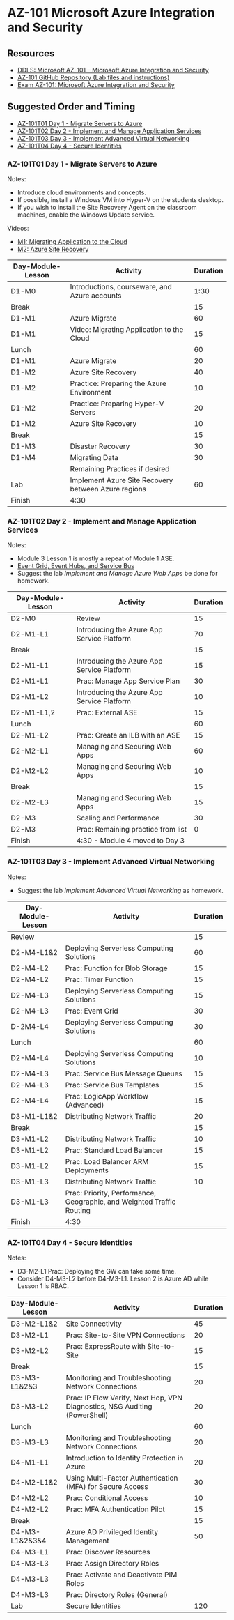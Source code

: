 # AZ-101 Microsoft Azure Integration and Security

## Resources

* [DDLS: Microsoft AZ-101 – Microsoft Azure Integration and Security](https://www.ddls.com.au/courses/microsoft/azure/microsoft-az-101-azure-integration-and-security/)
* [AZ-101 GitHub Repository (Lab files and instructions)](https://github.com/MicrosoftLearning/AZ-101-MicrosoftAzureIntegrationandSecurity)
* [Exam AZ-101: Microsoft Azure Integration and Security](https://www.microsoft.com/en-us/learning/exam-az-101.aspx)

## Suggested Order and Timing

* [AZ-101T01 Day 1 - Migrate Servers to Azure](#day1)
* [AZ-101T02 Day 2 - Implement and Manage Application Services](#day2)
* [AZ-101T03 Day 3 - Implement Advanced Virtual Networking](#day3)
* [AZ-101T04 Day 4 - Secure Identities](#day4)

<a id="day1"></a>
### AZ-101T01 Day 1 - Migrate Servers to Azure

Notes:

* Introduce cloud environments and concepts.
* If possible, install a Windows VM into Hyper-V on the students desktop.
* If you wish to install the Site Recovery Agent on the classroom machines, enable the Windows Update service.

Videos:

* [M1: Migrating Application to the Cloud](https://www.youtube.com/watch?v=qtRwJUhniAg)
* [M2: Azure Site Recovery](https://channel9.msdn.com/Shows/Azure-Friday/Azure-Site-Recovery/player)

|Day-Module-Lesson|Activity|Duration|
|-|-|-|
|D1-M0|Introductions, courseware, and Azure accounts|1:30|
|Break||15|
|D1-M1|Azure Migrate|60|
|D1-M1|Video: Migrating Application to the Cloud|15|
|Lunch||60|
|D1-M1|Azure Migrate|20|
|D1-M2|Azure Site Recovery|40|
|D1-M2|Practice: Preparing the Azure Environment|10|
|D1-M2|Practice: Preparing Hyper-V Servers|20|
|D1-M2|Azure Site Recovery|10|
|Break||15|
|D1-M3|Disaster Recovery|30|
|D1-M4|Migrating Data|30|
||Remaining Practices if desired||
|Lab|Implement Azure Site Recovery between Azure regions|60|
|Finish|4:30||

<a id="day2"></a>
### AZ-101T02 Day 2 - Implement and Manage Application Services

Notes:

* Module 3 Lesson 1 is mostly a repeat of Module 1 ASE.
* [Event Grid, Event Hubs, and Service Bus](https://docs.microsoft.com/en-us/azure/event-grid/compare-messaging-services)
* Suggest the lab _Implement and Manage Azure Web Apps_ be done for homework.


|Day-Module-Lesson|Activity|Duration|
|-|-|-|
|D2-M0|Review|15|
|D2-M1-L1|Introducing the Azure App Service Platform|70|
|Break||15|
|D2-M1-L1|Introducing the Azure App Service Platform|15|
|D2-M1-L1|Prac: Manage App Service Plan|30|
|D2-M1-L2|Introducing the Azure App Service Platform|10|
|D2-M1-L1,2|Prac: External ASE|15|
|Lunch||60|
|D2-M1-L2|Prac: Create an ILB with an ASE|15|
|D2-M2-L1|Managing and Securing Web Apps|60|
|D2-M2-L2|Managing and Securing Web Apps|10|
|Break||15|
|D2-M2-L3|Managing and Securing Web Apps|15|
|D2-M3|Scaling and Performance|30|
|D2-M3|Prac: Remaining practice from list|0|
|Finish|4:30 - Module 4 moved to Day 3||

<a id="day3"></a>
### AZ-101T03 Day 3 - Implement Advanced Virtual Networking

Notes:

* Suggest the lab _Implement Advanced Virtual Networking_ as homework.

|Day-Module-Lesson|Activity|Duration|
|-|-|-|
|Review||15|
|D2-M4-L1&2|Deploying Serverless Computing Solutions|60|
|D2-M4-L2|Prac: Function for Blob Storage|15|
|D2-M4-L2|Prac: Timer Function|15|
|D2-M4-L3|Deploying Serverless Computing Solutions|15|
|D2-M4-L3|Prac: Event Grid|30|
|D-2M4-L4|Deploying Serverless Computing Solutions|30|
|Lunch||60|
|D2-M4-L4|Deploying Serverless Computing Solutions|10|
|D2-M4-L3|Prac: Service Bus Message Queues|15|
|D2-M4-L3|Prac: Service Bus Templates|15|
|D2-M4-L4|Prac: LogicApp Workflow (Advanced)|15|
|D3-M1-L1&2|Distributing Network Traffic|20|
|Break||15|
|D3-M1-L2|Distributing Network Traffic|10|
|D3-M1-L2|Prac: Standard Load Balancer|15|
|D3-M1-L2|Prac: Load Balancer ARM Deployments|15|
|D3-M1-L3|Distributing Network Traffic|10|
|D3-M1-L3|Prac: Priority, Performance, Geographic, and Weighted Traffic Routing||
|Finish|4:30||

<a id="day4"></a>
### AZ-101T04 Day 4 - Secure Identities

Notes:

* D3-M2-L1 Prac: Deploying the GW can take some time.
* Consider D4-M3-L2 before D4-M3-L1. Lesson 2 is Azure AD while Lesson 1 is RBAC.

|Day-Module-Lesson|Activity|Duration|
|-|-|-|
|D3-M2-L1&2|Site Connectivity|45|
|D3-M2-L1|Prac: Site-to-Site VPN Connections|20|
|D3-M2-L2|Prac: ExpressRoute with Site-to-Site|15|
|Break||15|
|D3-M3-L1&2&3|Monitoring and Troubleshooting Network Connections|20|
|D3-M3-L2|Prac: IP Flow Verify, Next Hop, VPN Diagnostics, NSG Auditing (PowerShell)|20|
|Lunch||60|
|D3-M3-L3|Monitoring and Troubleshooting Network Connections|20|
|D4-M1-L1|Introduction to Identity Protection in Azure|20|
|D4-M2-L1&2|Using Multi-Factor Authentication (MFA) for Secure Access|30|
|D4-M2-L2|Prac: Conditional Access|10|
|D4-M2-L2|Prac: MFA Authentication Pilot|15|
|Break||15|
|D4-M3-L1&2&3&4|Azure AD Privileged Identity Management|50|
|D4-M3-L1|Prac: Discover Resources||
|D4-M3-L3|Prac: Assign Directory Roles||
|D4-M3-L3|Prac: Activate and Deactivate PIM Roles||
|D4-M3-L3|Prac: Directory Roles (General)||
|Lab|Secure Identities|120|

